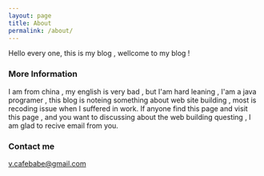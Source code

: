 ```yaml
---
layout: page
title: About
permalink: /about/
---
```


Hello every one, this is my blog , wellcome to my blog !

### More Information

I am from china , my english is very bad , but I'am hard leaning , I'am a java programer , this blog is noteing something about web site building , most is recoding issue when I suffered in work. If anyone find this page and visit this page , and you want to discussing about the web building questing , I am glad to recive email from you.

### Contact me

[v.cafebabe@gmail.com](mailto:v.cafebabe@gmail.com)